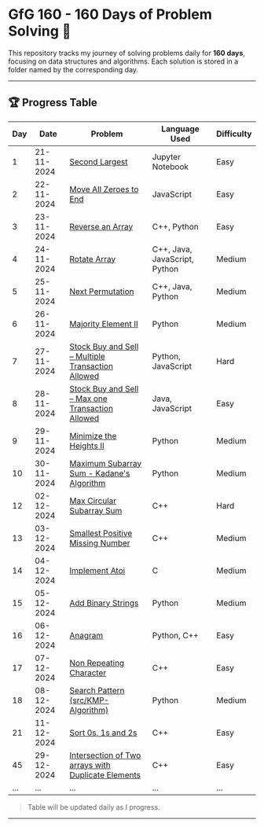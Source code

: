 # GfG 160 - 160 Days of Problem Solving 🎯

This repository tracks my journey of solving problems daily for **160 days**, focusing on data structures and algorithms. Each solution is stored in a folder named by the corresponding day.

---

## 🏆 Progress Table  

| Day | Date       | Problem                                                        | Language Used                     | Difficulty    |
|-----|------------|------------------------------------------------------------    |-----------------------------------|---------------|
| 1   | 21-11-2024 | [Second Largest](src/day1/)                                        | Jupyter Notebook                  | Easy          |
| 2   | 22-11-2024 | [Move All Zeroes to End](src/day2/)                                | JavaScript                        | Easy          |
| 3   | 23-11-2024 | [Reverse an Array](src/day3/)                                      | C++, Python                       | Easy          |
| 4   | 24-11-2024 | [Rotate Array](src/day4/)                                          | C++, Java, JavaScript, Python     | Medium        |
| 5   | 25-11-2024 | [Next Permutation](src/day5/)                                      | C++, Java, Python                 | Medium        |
| 6   | 26-11-2024 | [Majority Element II](src/day6/)                                   | Python                            | Medium        |
| 7   | 27-11-2024 | [Stock Buy and Sell – Multiple Transaction Allowed](src/day7/)     | Python, JavaScript                | Hard          |
| 8   | 28-11-2024 | [Stock Buy and Sell – Max one Transaction Allowed](src/day8/)      | Java, JavaScript                  | Easy          |
| 9   | 29-11-2024 | [Minimize the Heights II](src/day9/)                               | Python                            | Medium        |
| 10  | 30-11-2024 | [Maximum Subarray Sum - Kadane's Algorithm](src/day10/)            | Python                            | Medium        |
| 12  | 02-12-2024 | [Max Circular Subarray Sum](src/day12/)                            | C++                               | Hard          |
| 13  | 03-12-2024 | [Smallest Positive Missing Number](src/day13/)                     | C++                               | Medium        |
| 14  | 04-12-2024 | [Implement Atoi](src/day14/)                                       | C                                 | Medium        |
| 15  | 05-12-2024 | [Add Binary Strings](src/day15/)                                   | Python                            | Medium        |
| 16  | 06-12-2024 | [Anagram](src/day16/)                                              | Python, C++                       | Easy          |
| 17  | 07-12-2024 | [Non Repeating Character](src/day17/)                              | C++                               | Easy          |
| 18  | 08-12-2024 | [Search Pattern (src/KMP-Algorithm)](src/day18/)                       | Python                            | Medium        |
| 21  | 11-12-2024 | [Sort 0s, 1s and 2s](src/day21/)                                   | C++                               | Easy          |
| 45  | 29-12-2024 | [Intersection of Two arrays with Duplicate Elements](src/day45/)   | C++                               | Easy          |
| ... | ...        | ...                                                            | ...                               | ...           |

> Table will be updated daily as I progress.

---
